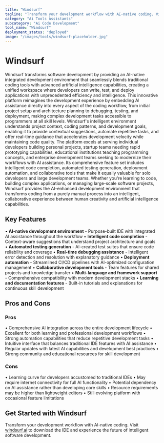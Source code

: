 ```yaml
---
title: "Windsurf"
tagline: "Transform your development workflow with AI-native coding. Visit [windsurf.ai](https://windsurf.ai) to download the IDE and experience the future of i..."
category: "Ai Tools Assistants"
subcategory: "Ai Code Development"
tool_name: "Windsurf"
deployment_status: "deployed"
image: "/images/tools/windsurf-placeholder.jpg"
---
```


# Windsurf

Windsurf transforms software development by providing an AI-native integrated development environment that seamlessly blends traditional coding tools with advanced artificial intelligence capabilities, creating a unified workspace where developers can write, test, and deploy applications with unprecedented efficiency and intelligence. This innovative platform reimagines the development experience by embedding AI assistance directly into every aspect of the coding workflow, from initial project setup and architecture planning to debugging, testing, and deployment, making complex development tasks accessible to programmers at all skill levels. Windsurf's intelligent environment understands project context, coding patterns, and development goals, enabling it to provide contextual suggestions, automate repetitive tasks, and offer real-time guidance that accelerates development velocity while maintaining code quality. The platform excels at serving individual developers building personal projects, startup teams needing rapid prototyping capabilities, educational institutions teaching programming concepts, and enterprise development teams seeking to modernize their workflows with AI assistance. Its comprehensive feature set includes intelligent code completion, automated testing generation, deployment automation, and collaborative tools that make it equally valuable for solo developers and large development teams. Whether you're learning to code, building complex applications, or managing large-scale software projects, Windsurf provides the AI-enhanced development environment that transforms coding from a purely manual process into an intelligent, collaborative experience between human creativity and artificial intelligence capabilities.

## Key Features

• **AI-native development environment** - Purpose-built IDE with integrated AI assistance throughout the workflow
• **Intelligent code completion** - Context-aware suggestions that understand project architecture and goals
• **Automated testing generation** - AI-created test suites that ensure code reliability and coverage
• **Real-time debugging assistance** - Intelligent error detection and resolution with explanatory guidance
• **Deployment automation** - Streamlined CI/CD pipelines with AI-optimized configuration management
• **Collaborative development tools** - Team features for shared projects and knowledge transfer
• **Multi-language and framework support** - Comprehensive compatibility with modern development stacks
• **Learning and documentation features** - Built-in tutorials and explanations for continuous skill development

## Pros and Cons

### Pros
• Comprehensive AI integration across the entire development lifecycle
• Excellent for both learning and professional development workflows
• Strong automation capabilities that reduce repetitive development tasks
• Intuitive interface that balances traditional IDE features with AI assistance
• Regular updates with latest AI capabilities and development best practices
• Strong community and educational resources for skill development

### Cons
• Learning curve for developers accustomed to traditional IDEs
• May require internet connectivity for full AI functionality
• Potential dependency on AI assistance rather than developing core skills
• Resource requirements may be higher than lightweight editors
• Still evolving platform with occasional feature limitations

## Get Started with Windsurf

Transform your development workflow with AI-native coding. Visit [windsurf.ai](https://windsurf.ai) to download the IDE and experience the future of intelligent software development.